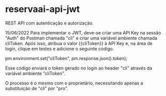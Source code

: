 # reservaai-api-jwt
REST API com autenticação e autorização.

15/06/2022
Para implementar o JWT, deve-se criar uma API Key na sessão "Auth" do Postman chamada "cli" e criar uma variável ambiente chamada cliToken. Após isso, atribua o valor {{cliToken}} à API Key e, na área de login, clique em testes e adicione o seguinte código.

pm.environment.set("cliToken", pm.response.json().token);

Esse código enviará o token gerado no login ao header "cli" através da variável ambiente "cliToken".

O processo é o mesmo com o proprietário, necessitando apenas a substituição de "cli" por "pro".
